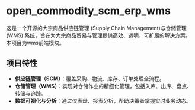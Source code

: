# open_commodity_scm_erp_wms
这是一个开源的大宗商品供应链管理 (Supply Chain Management)与仓储管理 (WMS) 系统，旨在为大宗商品贸易与管理提供高效、透明、可扩展的解决方案。
本项目为wms前端模块。

## 项目特性
- **供应链管理（SCM）**：覆盖采购、物流、库存、订单处理全流程。
- **仓储管理（WMS）**：实现对仓储作业的精细化管理，包括入库、出库、盘点、转储与追踪。
- **数据可视化与分析**：通过仪表盘、报表分析，帮助决策者掌握实时业务动态。
